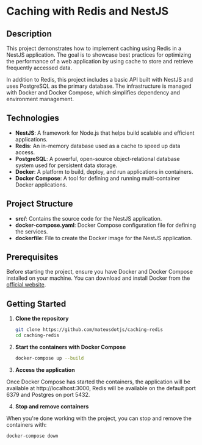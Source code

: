 # Caching with Redis and NestJS

## Description

This project demonstrates how to implement caching using Redis in a NestJS application. The goal is to showcase best practices for optimizing the performance of a web application by using cache to store and retrieve frequently accessed data.

In addition to Redis, this project includes a basic API built with NestJS and uses PostgreSQL as the primary database. The infrastructure is managed with Docker and Docker Compose, which simplifies dependency and environment management.

## Technologies

- **NestJS**: A framework for Node.js that helps build scalable and efficient applications.
- **Redis**: An in-memory database used as a cache to speed up data access.
- **PostgreSQL**: A powerful, open-source object-relational database system used for persistent data storage.
- **Docker**: A platform to build, deploy, and run applications in containers.
- **Docker Compose**: A tool for defining and running multi-container Docker applications.

## Project Structure

- **src/**: Contains the source code for the NestJS application.
- **docker-compose.yaml**: Docker Compose configuration file for defining the services.
- **dockerfile**: File to create the Docker image for the NestJS application.

## Prerequisites

Before starting the project, ensure you have Docker and Docker Compose installed on your machine. You can download and install Docker from the [official website](https://www.docker.com/get-started).

## Getting Started

1. **Clone the repository**

   ```bash
   git clone https://github.com/mateusdotjs/caching-redis
   cd caching-redis
   ```

2. **Start the containers with Docker Compose**

   ```bash
   docker-compose up --build
   ```

3. **Access the application**

Once Docker Compose has started the containers, the application will be available at http://localhost:3000, Redis will be available on the default port 6379 and Postgres on port 5432.

4. **Stop and remove containers**

When you're done working with the project, you can stop and remove the containers with:

   ```bash
   docker-compose down
   ```
